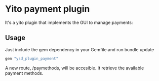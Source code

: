 # Yito payment plugin

It's a yito plugin that implements the GUI to manage payments:

## Usage

Just include the gem dependency in your Gemfile and run bundle update

```ruby
gem "ysd_plugin_payment"
```

A new route, /paymethods, will be accesible. It retrieve the available payment
methods.